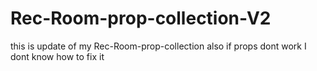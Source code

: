# Rec-Room-prop-collection-V2
this is update of my Rec-Room-prop-collection also if props dont work I dont know how to fix it
